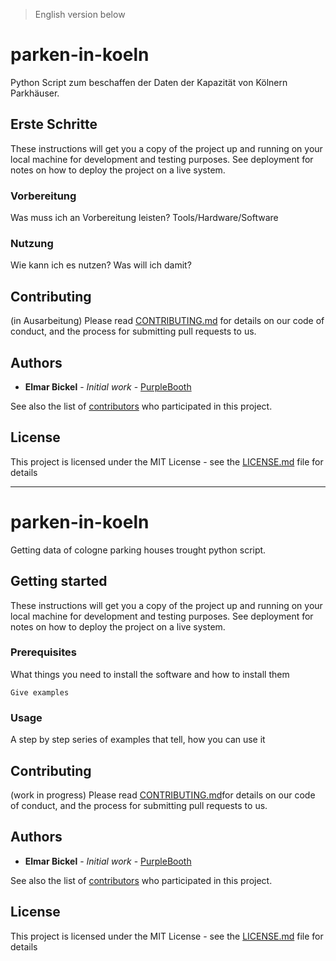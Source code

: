 > English version below
# parken-in-koeln
Python Script zum beschaffen der Daten der Kapazität von Kölnern Parkhäuser.

## Erste Schritte

These instructions will get you a copy of the project up and running on your local machine for development and testing purposes. See deployment for notes on how to deploy the project on a live system.

### Vorbereitung

Was muss ich an Vorbereitung leisten? Tools/Hardware/Software

### Nutzung

Wie kann ich es nutzen? Was will ich damit?

## Contributing
(in Ausarbeitung)
Please read [CONTRIBUTING.md]() <!--(https://gist.github.com/PurpleBooth/b24679402957c63ec426)--> for details on our code of conduct, and the process for submitting pull requests to us. 

## Authors

* **Elmar Bickel** - *Initial work* - [PurpleBooth](https://github.com/E3Lmo)

See also the list of [contributors](https://github.com/your/project/contributors) who participated in this project.

## License

This project is licensed under the MIT License - see the [LICENSE.md](LICENSE.md) file for details

---------------------------

# parken-in-koeln
Getting data of cologne parking houses trought python script.

## Getting started

These instructions will get you a copy of the project up and running on your local machine for development and testing purposes. See deployment for notes on how to deploy the project on a live system.

### Prerequisites

What things you need to install the software and how to install them

```
Give examples
```

### Usage

A step by step series of examples that tell, how you can use it

## Contributing
(work in progress)
Please read [CONTRIBUTING.md]()<!--(https://gist.github.com/PurpleBooth/b24679402957c63ec426) -->for details on our code of conduct, and the process for submitting pull requests to us.

## Authors

* **Elmar Bickel** - *Initial work* - [PurpleBooth](https://github.com/E3Lmo)

See also the list of [contributors](https://github.com/your/project/contributors) who participated in this project.

## License

This project is licensed under the MIT License - see the [LICENSE.md](LICENSE.md) file for details
